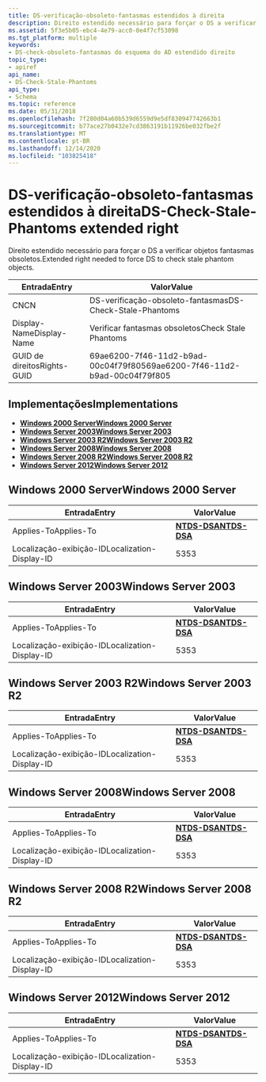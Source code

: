 ```yaml
---
title: DS-verificação-obsoleto-fantasmas estendidos à direita
description: Direito estendido necessário para forçar o DS a verificar objetos fantasmas obsoletos.
ms.assetid: 5f3e5b05-ebc4-4e79-acc0-0e4f7cf53098
ms.tgt_platform: multiple
keywords:
- DS-check-obsoleto-fantasmas do esquema do AD estendido direito
topic_type:
- apiref
api_name:
- DS-Check-Stale-Phantoms
api_type:
- Schema
ms.topic: reference
ms.date: 05/31/2018
ms.openlocfilehash: 7f280d04a60b539d6559d9e5df830947742663b1
ms.sourcegitcommit: b77ace27b0432e7cd3863191b11926be032fbe2f
ms.translationtype: MT
ms.contentlocale: pt-BR
ms.lasthandoff: 12/14/2020
ms.locfileid: "103825418"
---
```

# <a name="ds-check-stale-phantoms-extended-right"></a><span data-ttu-id="715b4-104">DS-verificação-obsoleto-fantasmas estendidos à direita</span><span class="sxs-lookup"><span data-stu-id="715b4-104">DS-Check-Stale-Phantoms extended right</span></span>

<span data-ttu-id="715b4-105">Direito estendido necessário para forçar o DS a verificar objetos fantasmas obsoletos.</span><span class="sxs-lookup"><span data-stu-id="715b4-105">Extended right needed to force DS to check stale phantom objects.</span></span>



| <span data-ttu-id="715b4-106">Entrada</span><span class="sxs-lookup"><span data-stu-id="715b4-106">Entry</span></span> | <span data-ttu-id="715b4-107">Valor</span><span class="sxs-lookup"><span data-stu-id="715b4-107">Value</span></span> |
|--------------|--------------------------------------|
| <span data-ttu-id="715b4-108">CN</span><span class="sxs-lookup"><span data-stu-id="715b4-108">CN</span></span>           | <span data-ttu-id="715b4-109">DS-verificação-obsoleto-fantasmas</span><span class="sxs-lookup"><span data-stu-id="715b4-109">DS-Check-Stale-Phantoms</span></span>              |
| <span data-ttu-id="715b4-110">Display-Name</span><span class="sxs-lookup"><span data-stu-id="715b4-110">Display-Name</span></span> | <span data-ttu-id="715b4-111">Verificar fantasmas obsoletos</span><span class="sxs-lookup"><span data-stu-id="715b4-111">Check Stale Phantoms</span></span>                 |
| <span data-ttu-id="715b4-112">GUID de direitos</span><span class="sxs-lookup"><span data-stu-id="715b4-112">Rights-GUID</span></span>  | <span data-ttu-id="715b4-113">69ae6200-7f46-11d2-b9ad-00c04f79f805</span><span class="sxs-lookup"><span data-stu-id="715b4-113">69ae6200-7f46-11d2-b9ad-00c04f79f805</span></span> |



## <a name="implementations"></a><span data-ttu-id="715b4-114">Implementações</span><span class="sxs-lookup"><span data-stu-id="715b4-114">Implementations</span></span>

-   [<span data-ttu-id="715b4-115">**Windows 2000 Server**</span><span class="sxs-lookup"><span data-stu-id="715b4-115">**Windows 2000 Server**</span></span>](#windows-2000-server)
-   [<span data-ttu-id="715b4-116">**Windows Server 2003**</span><span class="sxs-lookup"><span data-stu-id="715b4-116">**Windows Server 2003**</span></span>](#windows-server-2003)
-   [<span data-ttu-id="715b4-117">**Windows Server 2003 R2**</span><span class="sxs-lookup"><span data-stu-id="715b4-117">**Windows Server 2003 R2**</span></span>](#windows-server-2003-r2)
-   [<span data-ttu-id="715b4-118">**Windows Server 2008**</span><span class="sxs-lookup"><span data-stu-id="715b4-118">**Windows Server 2008**</span></span>](#windows-server-2008)
-   [<span data-ttu-id="715b4-119">**Windows Server 2008 R2**</span><span class="sxs-lookup"><span data-stu-id="715b4-119">**Windows Server 2008 R2**</span></span>](#windows-server-2008-r2)
-   [<span data-ttu-id="715b4-120">**Windows Server 2012**</span><span class="sxs-lookup"><span data-stu-id="715b4-120">**Windows Server 2012**</span></span>](#windows-server-2012)

## <a name="windows-2000-server"></a><span data-ttu-id="715b4-121">Windows 2000 Server</span><span class="sxs-lookup"><span data-stu-id="715b4-121">Windows 2000 Server</span></span>



| <span data-ttu-id="715b4-122">Entrada</span><span class="sxs-lookup"><span data-stu-id="715b4-122">Entry</span></span> | <span data-ttu-id="715b4-123">Valor</span><span class="sxs-lookup"><span data-stu-id="715b4-123">Value</span></span> |
|-------------------------|------------------------------------------|
| <span data-ttu-id="715b4-124">Applies-To</span><span class="sxs-lookup"><span data-stu-id="715b4-124">Applies-To</span></span>              | [<span data-ttu-id="715b4-125">**NTDS-DSA**</span><span class="sxs-lookup"><span data-stu-id="715b4-125">**NTDS-DSA**</span></span>](c-ntdsdsa.md)<br/> |
| <span data-ttu-id="715b4-126">Localização-exibição-ID</span><span class="sxs-lookup"><span data-stu-id="715b4-126">Localization-Display-ID</span></span> | <span data-ttu-id="715b4-127">53</span><span class="sxs-lookup"><span data-stu-id="715b4-127">53</span></span>                                       |



## <a name="windows-server-2003"></a><span data-ttu-id="715b4-128">Windows Server 2003</span><span class="sxs-lookup"><span data-stu-id="715b4-128">Windows Server 2003</span></span>



| <span data-ttu-id="715b4-129">Entrada</span><span class="sxs-lookup"><span data-stu-id="715b4-129">Entry</span></span> | <span data-ttu-id="715b4-130">Valor</span><span class="sxs-lookup"><span data-stu-id="715b4-130">Value</span></span> |
|-------------------------|------------------------------------------|
| <span data-ttu-id="715b4-131">Applies-To</span><span class="sxs-lookup"><span data-stu-id="715b4-131">Applies-To</span></span>              | [<span data-ttu-id="715b4-132">**NTDS-DSA**</span><span class="sxs-lookup"><span data-stu-id="715b4-132">**NTDS-DSA**</span></span>](c-ntdsdsa.md)<br/> |
| <span data-ttu-id="715b4-133">Localização-exibição-ID</span><span class="sxs-lookup"><span data-stu-id="715b4-133">Localization-Display-ID</span></span> | <span data-ttu-id="715b4-134">53</span><span class="sxs-lookup"><span data-stu-id="715b4-134">53</span></span>                                       |



## <a name="windows-server-2003-r2"></a><span data-ttu-id="715b4-135">Windows Server 2003 R2</span><span class="sxs-lookup"><span data-stu-id="715b4-135">Windows Server 2003 R2</span></span>



| <span data-ttu-id="715b4-136">Entrada</span><span class="sxs-lookup"><span data-stu-id="715b4-136">Entry</span></span> | <span data-ttu-id="715b4-137">Valor</span><span class="sxs-lookup"><span data-stu-id="715b4-137">Value</span></span> |
|-------------------------|------------------------------------------|
| <span data-ttu-id="715b4-138">Applies-To</span><span class="sxs-lookup"><span data-stu-id="715b4-138">Applies-To</span></span>              | [<span data-ttu-id="715b4-139">**NTDS-DSA**</span><span class="sxs-lookup"><span data-stu-id="715b4-139">**NTDS-DSA**</span></span>](c-ntdsdsa.md)<br/> |
| <span data-ttu-id="715b4-140">Localização-exibição-ID</span><span class="sxs-lookup"><span data-stu-id="715b4-140">Localization-Display-ID</span></span> | <span data-ttu-id="715b4-141">53</span><span class="sxs-lookup"><span data-stu-id="715b4-141">53</span></span>                                       |



## <a name="windows-server-2008"></a><span data-ttu-id="715b4-142">Windows Server 2008</span><span class="sxs-lookup"><span data-stu-id="715b4-142">Windows Server 2008</span></span>



| <span data-ttu-id="715b4-143">Entrada</span><span class="sxs-lookup"><span data-stu-id="715b4-143">Entry</span></span> | <span data-ttu-id="715b4-144">Valor</span><span class="sxs-lookup"><span data-stu-id="715b4-144">Value</span></span> |
|-------------------------|------------------------------------------|
| <span data-ttu-id="715b4-145">Applies-To</span><span class="sxs-lookup"><span data-stu-id="715b4-145">Applies-To</span></span>              | [<span data-ttu-id="715b4-146">**NTDS-DSA**</span><span class="sxs-lookup"><span data-stu-id="715b4-146">**NTDS-DSA**</span></span>](c-ntdsdsa.md)<br/> |
| <span data-ttu-id="715b4-147">Localização-exibição-ID</span><span class="sxs-lookup"><span data-stu-id="715b4-147">Localization-Display-ID</span></span> | <span data-ttu-id="715b4-148">53</span><span class="sxs-lookup"><span data-stu-id="715b4-148">53</span></span>                                       |



## <a name="windows-server-2008-r2"></a><span data-ttu-id="715b4-149">Windows Server 2008 R2</span><span class="sxs-lookup"><span data-stu-id="715b4-149">Windows Server 2008 R2</span></span>



| <span data-ttu-id="715b4-150">Entrada</span><span class="sxs-lookup"><span data-stu-id="715b4-150">Entry</span></span> | <span data-ttu-id="715b4-151">Valor</span><span class="sxs-lookup"><span data-stu-id="715b4-151">Value</span></span> |
|-------------------------|------------------------------------------|
| <span data-ttu-id="715b4-152">Applies-To</span><span class="sxs-lookup"><span data-stu-id="715b4-152">Applies-To</span></span>              | [<span data-ttu-id="715b4-153">**NTDS-DSA**</span><span class="sxs-lookup"><span data-stu-id="715b4-153">**NTDS-DSA**</span></span>](c-ntdsdsa.md)<br/> |
| <span data-ttu-id="715b4-154">Localização-exibição-ID</span><span class="sxs-lookup"><span data-stu-id="715b4-154">Localization-Display-ID</span></span> | <span data-ttu-id="715b4-155">53</span><span class="sxs-lookup"><span data-stu-id="715b4-155">53</span></span>                                       |



## <a name="windows-server-2012"></a><span data-ttu-id="715b4-156">Windows Server 2012</span><span class="sxs-lookup"><span data-stu-id="715b4-156">Windows Server 2012</span></span>



| <span data-ttu-id="715b4-157">Entrada</span><span class="sxs-lookup"><span data-stu-id="715b4-157">Entry</span></span> | <span data-ttu-id="715b4-158">Valor</span><span class="sxs-lookup"><span data-stu-id="715b4-158">Value</span></span> |
|-------------------------|------------------------------------------|
| <span data-ttu-id="715b4-159">Applies-To</span><span class="sxs-lookup"><span data-stu-id="715b4-159">Applies-To</span></span>              | [<span data-ttu-id="715b4-160">**NTDS-DSA**</span><span class="sxs-lookup"><span data-stu-id="715b4-160">**NTDS-DSA**</span></span>](c-ntdsdsa.md)<br/> |
| <span data-ttu-id="715b4-161">Localização-exibição-ID</span><span class="sxs-lookup"><span data-stu-id="715b4-161">Localization-Display-ID</span></span> | <span data-ttu-id="715b4-162">53</span><span class="sxs-lookup"><span data-stu-id="715b4-162">53</span></span>                                       |



 

 






